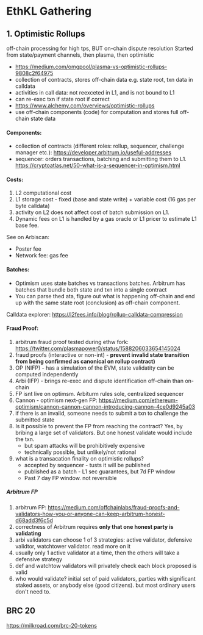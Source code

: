 # EthKL Gathering

## 1. Optimistic Rollups
off-chain processing for high tps, BUT on-chain dispute resolution
Started from state/payment channels, then plasma, then optimistic

- https://medium.com/omgpool/plasma-vs-optimistic-rollups-9808c2f64975
- collection of contracts, stores off-chain data e.g. state root, txn data in calldata
- activities in call data: not reexceted in L1, and is not bound to L1
- can re-exec txn if state root if correct
- https://www.alchemy.com/overviews/optimistic-rollups
- use off-chain components (code) for computation and stores full off-chain state data

#### Components:
- collection of contracts (different roles: rollup, sequencer, challenge manager etc.): https://developer.arbitrum.io/useful-addresses
- sequencer: orders transactions, batching and submitting them to L1. https://cryptoatlas.net/50-what-is-a-sequencer-in-optimism.html


#### Costs:
1. L2 computational cost
2. L1 storage cost - fixed (base and state write) + variable cost (16 gas per byte calldata)
3. activity on L2 does not affect cost of batch submission on L1. 
4. Dynamic fees on L1 is handled by a gas oracle or L1 pricer to estimate L1 base fee. 


See on Arbiscan: 
- Poster fee 
- Network fee: gas fee

#### Batches:
- Optimism uses state batches vs transactions batches. Arbitrum has batches that bundle both state and txn into a single contract
- You can parse thed ata, figure out what is happening off-chain and end up with the same state root (conclusion) as off-chain component. 

Calldata explorer: https://l2fees.info/blog/rollup-calldata-compression


#### Fraud Proof:
1. arbitrum fraud proof tested during ethw fork: https://twitter.com/plasmapower0/status/1588206033654145024
2. fraud proofs (interactive or non-int) - **prevent invalid state transition from being confirmed as canonical on rollup contract)**
3. OP (NIFP) - has a simulation of the EVM, state validatity can be computed independently
4. Arbi (IFP) - brings re-exec and dispute identification off-chain than on-chain
5. FP isnt live on optimsm. Arbiturm rules sole, centralized sequencer
6. Cannon - optimism next-gen FP: https://medium.com/ethereum-optimism/cannon-cannon-cannon-introducing-cannon-4ce0d9245a03
7. if there is an invalid, someone needs to submit a txn to challenge the submitted state
8. Is it possible to prevent the FP from reaching the contract? Yes, by bribing a large set of validators. But one honest validate would include the txn. 
	- but spam attacks will be prohibitively expensive 
	- technically possible, but unlikely/not rational
9. what is a transacation finality on optimistic rollups?
	- accepted by sequencer - tusts it will be published
	- published as a batch - L1 sec guarantees, but 7d FP window 
	- Past 7 day FP window. not reversible

##### Arbitrum FP
1. arbitrum FP: https://medium.com/offchainlabs/fraud-proofs-and-validators-how-you-or-anyone-can-keep-arbitrum-honest-d68add3f6c5d
2. correctness of Arbitrum requires **only that one honest party is validating**
3. arbi validators can choose 1 of 3 strategies: active validator, defensive validtor, watchtower validator. read more on it
4. usually only 1 active validator at a time, then the others will take a defensive strategy
5. def and watchtow validators will privately check each block proposed is valid
6. who would validate? initial set of paid validators, parties with significant staked assets, or anybody else (good citizens). but most ordinary users don't need to.


## BRC 20
https://milkroad.com/brc-20-tokens

